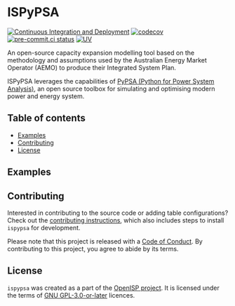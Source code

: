 # ISPyPSA
[![Continuous Integration and Deployment](https://github.com/Open-ISP/ISPyPSA/actions/workflows/cicd.yml/badge.svg)](https://github.com/Open-ISP/ISPyPSA/actions/workflows/cicd.yml)
[![codecov](https://codecov.io/gh/Open-ISP/ISPyPSA/graph/badge.svg?token=rcEXuQgfOJ)](https://codecov.io/gh/Open-ISP/ISPyPSA)
[![pre-commit.ci status](https://results.pre-commit.ci/badge/github/Open-ISP/ISPyPSA/main.svg)](https://results.pre-commit.ci/latest/github/Open-ISP/ISPyPSA/main)
[![UV](https://camo.githubusercontent.com/4ab8b0cb96c66d58f1763826bbaa0002c7e4aea0c91721bdda3395b986fe30f2/68747470733a2f2f696d672e736869656c64732e696f2f656e64706f696e743f75726c3d68747470733a2f2f7261772e67697468756275736572636f6e74656e742e636f6d2f61737472616c2d73682f75762f6d61696e2f6173736574732f62616467652f76302e6a736f6e)](https://github.com/astral-sh/uv)

An open-source capacity expansion modelling tool based on the methodology and assumptions used by the Australian Energy Market Operator (AEMO) to produce their Integrated System Plan.

ISPyPSA leverages the capabilities of [PyPSA (Python for Power System Analysis)](https://github.com/pypsa/pypsa), an open source toolbox for simulating and optimising modern power and energy system.

## Table of contents

- [Examples](#examples)
- [Contributing](#contributing)
- [License](#license)

## Examples

## Contributing

Interested in contributing to the source code or adding table configurations? Check out the [contributing instructions](./CONTRIBUTING.md), which also includes steps to install `ispypsa` for development.

Please note that this project is released with a [Code of Conduct](./CONDUCT.md). By contributing to this project, you agree to abide by its terms.

## License

`ispypsa` was created as a part of the [OpenISP project](https://github.com/Open-ISP). It is licensed under the terms of [GNU GPL-3.0-or-later](LICENSE) licences.
